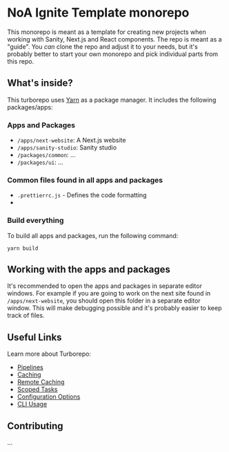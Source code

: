 # NoA Ignite Template monorepo

This monorepo is meant as a template for creating new projects when working with Sanity, Next.js and React components. The repo is meant as a "guide". You _can_ clone the repo and adjust it to your needs, but it's probably better to start your own monorepo and pick individual parts from this repo.

## What's inside?

This turborepo uses [Yarn](https://classic.yarnpkg.com/) as a package manager. It includes the following packages/apps:

### Apps and Packages

- `/apps/next-website`: A Next.js website
- `/apps/sanity-studio`: Sanity studio
- `/packages/common`: ...
- `/packages/ui`: ...

### Common files found in all apps and packages

* `.prettierrc.js` - Defines the code formatting
* 

### Build everything

To build all apps and packages, run the following command:

```
yarn build
```

## Working with the apps and packages

It's recommended to open the apps and packages in separate editor windows. For example if you are going to work on the next site found in `/apps/next-website`, you should open this folder in a separate editor window. This will make debugging possible and it's probably easier to keep track of files.

## Useful Links

Learn more about Turborepo:

- [Pipelines](https://turborepo.org/docs/core-concepts/pipelines)
- [Caching](https://turborepo.org/docs/core-concepts/caching)
- [Remote Caching](https://turborepo.org/docs/core-concepts/remote-caching)
- [Scoped Tasks](https://turborepo.org/docs/core-concepts/scopes)
- [Configuration Options](https://turborepo.org/docs/reference/configuration)
- [CLI Usage](https://turborepo.org/docs/reference/command-line-reference)

## Contributing

...
